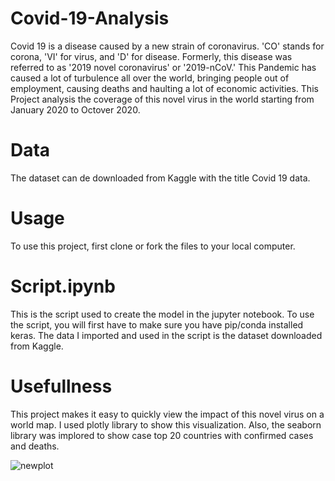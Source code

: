 # Covid-19-Analysis

Covid 19 is a disease caused by a new strain of coronavirus. 'CO' stands for corona, 'VI' for virus, and 'D' for disease. Formerly, this disease was referred to as '2019 novel coronavirus' or '2019-nCoV.' 
This Pandemic has caused a lot of turbulence all over the world, bringing people out of employment, causing deaths and haulting a lot of economic activities.
This Project analysis the coverage of this novel virus in the world starting from January 2020 to Octover 2020.

# Data
The dataset can de downloaded from Kaggle with the title Covid 19 data.

# Usage
To use this project, first clone or fork the files to your local computer. 

# Script.ipynb
This is the script used to create the model in the jupyter notebook. To use the script, you will first have to make sure you have pip/conda installed keras. The data I imported and used in the script is the dataset downloaded from Kaggle.

# Usefullness
This project makes it easy to quickly view the impact of this novel virus on a world map. I used plotly library to show this visualization. 
Also, the seaborn library was implored to show case top 20 countries with confirmed cases and deaths.

![newplot](https://user-images.githubusercontent.com/68758595/99880432-2ad81a00-2c0b-11eb-905d-dce928962087.png)
